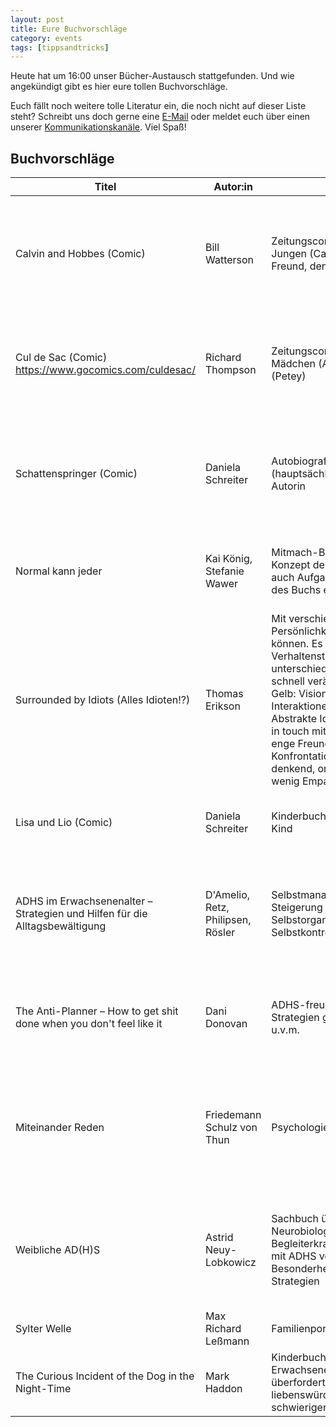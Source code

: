 ```yaml
---
layout: post
title: Eure Buchvorschläge
category: events
tags: [tippsandtricks]
---
```


Heute hat um 16:00 unser Bücher-Austausch stattgefunden. Und wie angekündigt gibt es hier eure tollen Buchvorschläge.

Euch fällt noch weitere tolle Literatur ein, die noch nicht auf dieser Liste steht? Schreibt uns doch gerne eine [E-Mail](mailto:contact@perpetuum-mobile.space) oder meldet euch über einen unserer [Kommunikationskanäle](/mitmachen/#kommunikation). Viel Spaß!

## Buchvorschläge

| Titel | Autor:in | Inhalt | Neurodivergenz | Warum lesen? |
| --- | --- | --- | --- | --- |
| Calvin and Hobbes (Comic) | Bill Watterson | Zeitungscomic über einen kleinen Jungen (Calvin) und seinen besten Freund, den Tiger Hobbes | Calvin als fantasievolles ADHS-Kind. ADHS wird aber nicht direkt thematisiert. Er ist in seiner Art von seinem Umfeld missverstanden. Es werden dabei sowohl die Schwierigkeiten von ADHS als auch z.B. die schöne, lebhafte Fantasie gezeigt | Sehr abwechslungsreich und phantasievoll. In vielen Punkten auch philosophisch, es werden verschiedene Themen relativ ernst behandelt (in unterhaltsamer Erzählung) |
| Cul de Sac (Comic) https://www.gocomics.com/culdesac/| Richard Thompson | Zeitungscomic über ein kleines Mädchen (Alice) und ihren Bruder (Petey) | Die beiden Hauptfiguren sind ungenannt sehr neurodivergent konnotiert. Vorschulkind Alice zeigt viele ADHS-Symptome, ihr Bruder viele Autismus-Symptome | Liebevoll illustrierte, lebendige und quirky Charaktere, die ihre ganz eigenen Wege finden, mit ihrer Welt und ihren Mitmenschen zurechtzukommen - oder auch nicht |
| Schattenspringer (Comic) | Daniela Schreiter | Autobiografisch über Leben (hauptsächlich Kindheit) der Autorin | Die Autorin ist diagnostiziert Autistin. Sie spricht über ihre abweichende Wahrnehmung, beschreibt die Reaktionen der Menschen um sie herum und ihre Erfahrungen als Kind und als Erwachsene. Es wird auch allgemein über Autismus gesprochen |  |
| Normal kann jeder | Kai König, Stefanie Wawer | Mitmach-Buch, reflektiert über Konzept der Normalität. Enthält auch Aufgaben, die man außerhalb des Buchs erfüllen kann. | "Anders sein" an sich selbst akzeptieren. Das Buch motiviert zum nicht-hineinpassen. Hilft dabei, aus dem Alltag auszubrechen.  | Empfehlenswert für alle, die sich von Normativität verschiedenster Arten eingeengt fühlen und mal im Kleinen dagegen rebellieren wollen (auf eigene Gefahr!) |
| Surrounded by Idiots (Alles Idioten!?) | Thomas Erikson | Mit verschiedenen Persönlichkeitstypen umgehen können. Es werden vier Verhaltenstypen (als Farben) unterschieden. Rot: Kompetitiv, schnell verärgerbar, extravertiert. Gelb: Visionär, extravertiert, auf Interaktionen aus, suchen neue Abstrakte Ideen. Grün: Introvertiert, in touch mit eigenen Emotionen, auf enge Freunde bedacht. Vermeiden Konfrontationen. Blau: Logisch denkend, ordungs-/Detailorientiert, wenig Empathie | Vorschläge für verschiedene soziale Interaktionen mit verschiedenen Menschen | Hilft Eigenschaften von Kommuikationspartner:innen zu verstehen, um die Kommunikation an sie anpassen zu können |
| Lisa und Lio (Comic)| Daniela Schreiter | Kinderbuch über ein autistisches Kind | Lisa ist autistisch, Schwierigkeiten nach einem Umzug. Verschiedene Aspekte von Autismus werden beschrieben | Autismus wird kinderfreundlich erklärt |
| ADHS im Erwachsenenalter – Strategien und Hilfen für die Alltagsbewältigung | D'Amelio, Retz, Philipsen, Rösler | Selbstmanagement-Strategien zur Steigerung von Aufmerksamkeit, Selbstorganisation und Selbstkontrolle/Selbstbeherrschung | Übersichtlicher ADHS-Ratgeber nach dem Schema "Woran erkenne ich Symptom X" – und "Was kann ich tun", aufgeschlüsselt in typische Probleme und entsprechende Lösungsstrategien mit vielen praktischen Übungen und Arbeitsblättern | Gut für Selbstreflektion und wie eine Art Verhaltenstherapie zum Selbermachen – erfordert allerdings etwas Disziplin, dranzubleiben |
| The Anti-Planner – How to get shit done when you don't feel like it | Dani Donovan | ADHS-freundliche Sammlung von Strategien gegen Prokrastination u.v.m. | Notfallplan für Tage an denen man feststeckt, überwältigt, unmotiviert, unorganisiert und/oder entmutigt ist (von einer ADHSlerin geschrieben – sie weiß also, wovon sie spricht) | Das Buch ist ansprechend aufbereitet, abwechslungsreich, einfallsreich und es ist sicher für alle mindestens eine Strategie dabei, die wirklich hilft |
| Miteinander Reden | Friedemann Schulz von Thun | Psychologie der Kommunikation | Kommunikationspsychologie-Klassiker, bekannt für die "vier Ohren einer Nachricht" – hilfreich für Menschen, die oft missverstanden werden, wenn sie z.B. auf der Sachebene sprechen und auf Beziehungsebene gehört werden | Immer wieder hilfreich zu vergegenwärtigen, dass zu Kommunikation mindestens zwei Leute gehören, die oft auf verschiedenen Ebenen kommunizieren. Hilft auch dabei, Missverständnisse nicht persönlich zu nehmen und sie vielleicht sogar zu lösen. |
| Weibliche AD(H)S | Astrid Neuy-Lobkowicz | Sachbuch über u.a. die Neurobiologie der ADHS, Begleiterkrankungen und anderen mit ADHS verknüpften Problemen, Besonderheiten bei Frauen, sowie Strategien | Autorin ist selbst ADHS-Betroffene, Mutter von ADHS-Kindern und Fachärztin (Psychotherapie & Psychosomatik) – Die verschiedenen Ebenen des "Expertin-Seins" bringt sie einfühlsam an ADHS-Newbies und Interessierte | Solide Basis, um sich dem Thema "weibliche ADHS" zu nähern, logischer Aufbau |
| Sylter Welle | Max Richard Leßmann | Familienportrait | relatable, auch wenn nicht konkret zum Thema Neurodivergenz | witzig und berührend |
| The Curious Incident of the Dog in the Night-Time | Mark Haddon | Kinderbuch (das aber auch viele Erwachsene mögen), über ein überfordertes, aber liebenswürdiges Kind mit schwieriger Familie | in vieler Hinsicht neurospicy-coded | sehr knuffig, liest sich schnell weg |
